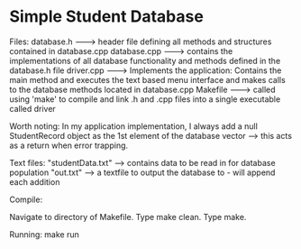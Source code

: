 # Simple Student Database

Files:
database.h ---> header file defining all methods and structures contained in database.cpp
database.cpp ---> contains the implementations of all database functionality and methods defined in the database.h file
driver.cpp ---> Implements the application: Contains the main method and executes the text based menu interface and makes
                calls to the database methods located in database.cpp
Makefile ---> called using 'make' to compile and link .h and .cpp files into a single executable called driver       

Worth noting:
In my application implementation, I always add a null StudentRecord object as the 1st element
of the database vector --> this acts as a return when error trapping.

Text files:
"studentData.txt" --> contains data to be read in for database population
"out.txt" --> a textfile to output the database to - will append each addition

Compile:

Navigate to directory of Makefile.
Type make clean.
Type make.

Running:
make run


